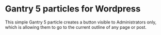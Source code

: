 # Gantry 5 particles for Wordpress
This simple Gantry 5 particle creates a button visible to Administrators only, which is allowing them to go to the current outline of any page or post.
